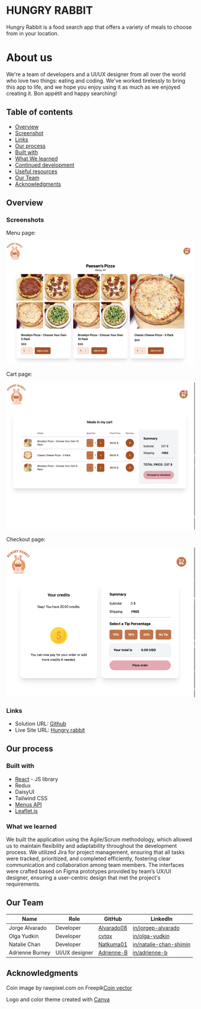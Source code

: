 # HUNGRY RABBIT


Hungry Rabbit is a food search app that offers a variety of meals to choose from in your location.




# About us


We're a team of developers and  a UI/UX designer from all over the world who love two things: eating and coding. We've worked tirelessly to bring this app to life, and we hope you enjoy using it as much as we enjoyed creating it. Bon appétit and happy
searching!
 


## Table of contents


- [Overview](#overview)
 - [Screenshot](#screenshot)
 - [Links](#links)
- [Our process](#my-process)
 - [Built with](#built-with)
 - [What We learned](#what-i-learned)
 - [Continued development](#continued-development)
 - [Useful resources](#useful-resources)
- [Our Team](#our-team)
- [Acknowledgments](#acknowledgments)


## Overview


### Screenshots 

Menu page:

![](./public/screenshots/Menu.png)

Cart page:

![](./public/screenshots/Cart.png)

Checkout page:

![](./public/screenshots/CheckoutScreen.png)


### Links


- Solution URL: [Github](https://github.com/chingu-voyages/v50-tier2-team-14)
- Live Site URL: [Hungry rabbit](https://hungry-rabbit.onrender.com/)


## Our process


### Built with


- [React](https://reactjs.org/) - JS library
- Redux
- DaisyUI
- Tailwind CSS
- [Menus API](https://menus-api.vercel.app/)
- [Leaflet.js](https://react-leaflet.js.org/)


### What we learned


We built the application using the Agile/Scrum methodology, which allowed us to maintain flexibility and adaptability throughout the development process. We utilized Jira for project management, ensuring that all tasks were tracked, prioritized, and completed efficiently, fostering clear communication and collaboration among team members. The interfaces were crafted based on Figma prototypes provided by team’s UX/UI designer, ensuring a user-centric design that met the project's requirements.






## Our Team


| Name | Role | GitHub | LinkedIn |
| ----------- | ----------- | ----------- |----------- |
| Jorge Alvarado | Developer | [Alvarado08](https://github.com/Alvarado08) | [in/jorgep-alvarado](https://www.linkedin.com/in/jorgep-alvarado) |
| Olga Yudkin | Developer | [cvtqx](https://github.com/cvtqx) | [in/olga-yudkin](https://www.linkedin.com/in/olga-yudkin/) |
| Natalie Chan | Developer | [Natkuma01](https://github.com/Natkuma01) | [in/natalie-chan-shimin](https://www.linkedin.com/in/natalie-chan-shimin/) |
| Adrienne Burney | UI/UX designer| [Adrienne-B](https://github.com/Adrienne-B) | [in/adrienne-b](https://www.linkedin.com/in/adrienne-burney-ux-ui-designer/) |




## Acknowledgments  




Coin image by rawpixel.com on Freepik[Coin vector](https://www.freepik.com/free-vector/dollar_2900482.htm#fromView=search&page=1&position=1&uuid=9c61a593-8ea9-46b0-880b-00cd41eb97b9)


Logo and color theme created with [Canva](https://www.canva.com/design/DAGKejxw9WU/0gOPD48dQP9Iu-yOPeOxfA/view?utm_content=DAGKejxw9WU&utm_campaign=designshare&utm_medium=link&utm_source=editor)






